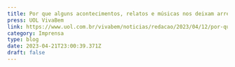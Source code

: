 ```yaml
---
title: Por que alguns acontecimentos, relatos e músicas nos deixam arrepiados?
press: UOL VivaBem
link: https://www.uol.com.br/vivabem/noticias/redacao/2023/04/12/por-que-alguns-acontecimentos-relatos-e-musicas-nos-deixam-arrepiados.htm
category: Imprensa
type: blog
date: 2023-04-21T23:00:39.371Z
draft: false
---
```

